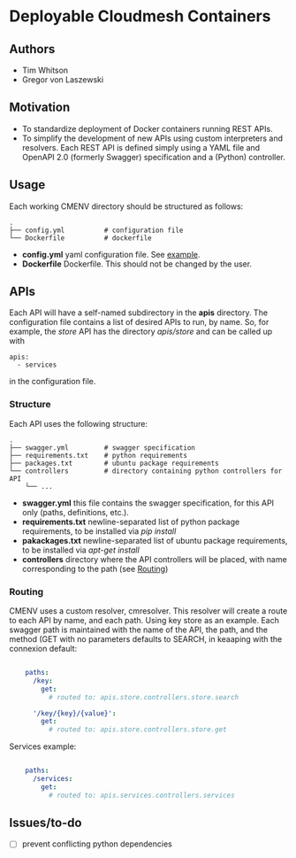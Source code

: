 # Deployable Cloudmesh Containers

## Authors

- Tim Whitson
- Gregor von Laszewski

## Motivation

- To standardize deployment of Docker containers running REST APIs. 
- To simplify the development of new APIs using custom interpreters and resolvers. Each REST API is defined simply using a YAML file and OpenAPI 2.0 (formerly Swagger) specification and a (Python) controller.

## Usage

Each working CMENV directory should be structured as follows:

    .
    ├── config.yml          # configuration file
    └── Dockerfile          # dockerfile

- **config.yml** yaml configuration file. See [example](config.yml).
- **Dockerfile** Dockerfile. This should not be changed by the user.

## APIs

Each API will have a self-named subdirectory in the **apis** directory. The configuration file contains a list of desired APIs to run, by name. So, for example, the *store* API has the directory *apis/store* and can be called up with

    apis:
      - services
      
in the configuration file.

### Structure

Each API uses the following structure:

    .
    ├── swagger.yml         # swagger specification
    ├── requirements.txt    # python requirements
    ├── packages.txt        # ubuntu package requirements
    └── controllers         # directory containing python controllers for API
        └── ...
        
- **swagger.yml** this file contains the swagger specification, for this API only (paths, definitions, etc.).
- **requirements.txt** newline-separated list of python package requirements, to be installed via *pip install*
- **pakackages.txt** newline-separated list of ubuntu package requirements, to be installed via *apt-get install*
- **controllers** directory where the API controllers will be placed, with name corresponding to the path (see [Routing](#routing))

### Routing

CMENV uses a custom resolver, cmresolver. This resolver will create a route to each API by name, and each path. Using key store as an example. Each swagger path is maintained with the name of the API, the path, and the method (GET with no parameters defaults to SEARCH, in keaaping with the connexion default:

```yaml

    paths:
      /key:
        get:
          # routed to: apis.store.controllers.store.search

      '/key/{key}/{value}':
        get:
          # routed to: apis.store.controllers.store.get
```

Services example:

```yaml

    paths:
      /services:
        get:
          # routed to: apis.services.controllers.services
```

## Issues/to-do

- [ ] prevent conflicting python dependencies

